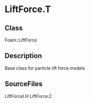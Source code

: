 # LiftForce.T 
## Class
Foam::LiftForce

## Description
Base class for particle lift force models

## SourceFiles
LiftForceI.H
LiftForce.C

